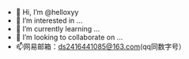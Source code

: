 - 👋 Hi, I’m @helloxyy
- 👀 I’m interested in ...
- 🌱 I’m currently learning ...
- 💞️ I’m looking to collaborate on ...
- 📫网易邮箱：ds2416441085@163.com(qq同数字号）

<!---
helloxyy/helloxyy is a ✨ special ✨ repository because its `README.md` (this file) appears on your GitHub profile.
You can click the Preview link to take a look at your changes.
--->
